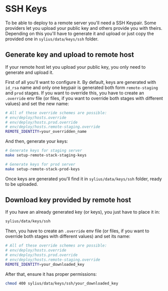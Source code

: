 # SSH Keys

To be able to deploy to a remote server you'll need a SSH Keypair. Some providers let you upload your public key and others provide you with theirs. Depending on this you'll have to generate it and upload or just copy the provided one in `sylius/data/keys/ssh` folder.

## Generate key and upload to remote host

If your remote host let you upload your public key, you only need to generate and upload it.

First of all you'll want to configure it. By default, keys are generated with `id_rsa` name and only one keypair is generated both form `remote-staging` and `prod` stages. If you want to override this, you have to create an `.override` env file (or files, if you want to override both stages with different values) and set the new name:

```bash
# All of these override schemes are possible:
# env/deploy/hosts.override
# env/deploy/hosts.prod.override
# env/deploy/hosts.remote-staging.override
REMOTE_IDENTITY=your_overridden_name
```

And then, generate your keys:

```bash
# Generate keys for staging server
make setup-remote-stack-staging-keys

# Generate keys for prod server
make setup-remote-stack-prod-keys
```

Once keys are generated you'll find it in `sylius/data/keys/ssh` folder, ready to be uploaded.

## Download key provided by remote host

If you have an already generated key (or keys), you just have to place it in:

```bash
sylius/data/keys/ssh
```

Then, you have to create an `.override` env file (or files, if you want to override both stages with different values) and set its name:

```bash
# All of these override schemes are possible:
# env/deploy/hosts.override
# env/deploy/hosts.prod.override
# env/deploy/hosts.remote-staging.override
REMOTE_IDENTITY=your_downloaded_key
```

After that, ensure it has proper permissions:

```bash
chmod 400 sylius/data/keys/ssh/your_downloaded_key
```
